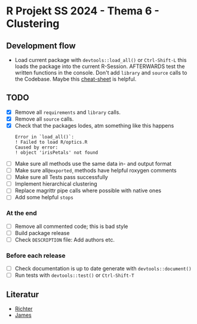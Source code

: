 # R Projekt SS 2024 - Thema 6 - Clustering

## Development flow

- Load current package with `devtools::load_all()` or `Ctrl-Shift-L` this loads the package into the current R-Session. AFTERWARDS test the written functions in the console. Don't add `library` and `source` calls to the Codebase. Maybe this [cheat-sheet](https://raw.githubusercontent.com/rstudio/cheatsheets/main/package-development.pdf) is helpful.

## TODO 

- [x] Remove all `requirements` and `library` calls. 
- [x] Remove all `source` calls. 
- [x] Check that the packages lodes, atm something like this happens
  ```
  Error in `load_all()`:
  ! Failed to load R/optics.R
  Caused by error:
  ! object 'irisPetals' not found
  ```
- [ ] Make sure all methods use the same data in- and output format
- [ ] Make sure all`@exported`¸ methods have helpful roxygen comments
- [ ] Make sure all Tests pass successfully
- [ ] Implement hierarchical clustering
- [ ] Replace magrittr pipe calls where possible with native ones
- [ ] Add some helpful `stops`

### At the end

- [ ] Remove all commented code; this is bad style
- [ ] Build package release
- [ ] Check `DESCRIPTION` file: Add authors etc.

### Before each release

- [ ] Check documentation is up to date generate with `devtools::document()`
- [ ] Run tests with `devtools::test()` or `Ctrl-Shift-T`

## Literatur

- [Richter](https://link.springer.com/book/10.1007/978-3-662-59354-7)
- [James](https://link.springer.com/book/10.1007/978-1-0716-1418-1)
